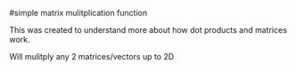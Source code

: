 #simple matrix mulitplication function

This was created to understand more about how dot products and matrices work. 

Will mulitply any 2 matrices/vectors up to 2D
